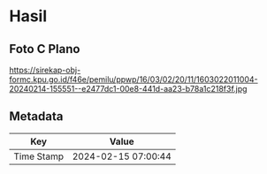 # Hasil

## Foto C Plano

https://sirekap-obj-formc.kpu.go.id/f46e/pemilu/ppwp/16/03/02/20/11/1603022011004-20240214-155551--e2477dc1-00e8-441d-aa23-b78a1c218f3f.jpg


## Metadata

| Key        | Value               |
| ---------- | ------------------- |
| Time Stamp | 2024-02-15 07:00:44 |




